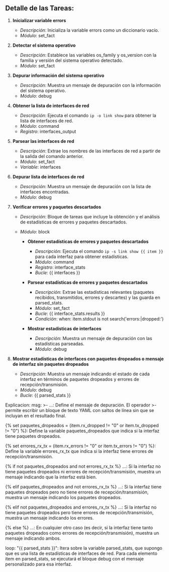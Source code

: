 ## Detalle de las Tareas:

1. **Inicializar variable errors**
   - *Descripción*: Inicializa la variable errors como un diccionario vacío.
   - *Módulo*: set_fact

2. **Detectar el sistema operativo**
   - *Descripción*: Establece las variables os_family y os_version con la familia y versión del sistema operativo detectado.
   - *Módulo*: set_fact

3. **Depurar información del sistema operativo**
   - *Descripción*: Muestra un mensaje de depuración con la información del sistema operativo.
   - *Módulo*: debug

4. **Obtener la lista de interfaces de red**
   - *Descripción*: Ejecuta el comando `ip -o link show` para obtener la lista de interfaces de red.
   - *Módulo*: command
   - *Registro*: interfaces_output

5. **Parsear las interfaces de red**
   - *Descripción*: Extrae los nombres de las interfaces de red a partir de la salida del comando anterior.
   - *Módulo*: set_fact
   - *Variable*: interfaces

6. **Depurar lista de interfaces de red**
   - *Descripción*: Muestra un mensaje de depuración con la lista de interfaces encontradas.
   - *Módulo*: debug

7. **Verificar errores y paquetes descartados**
   - *Descripción*: Bloque de tareas que incluye la obtención y el análisis de estadísticas de errores y paquetes descartados.
   - *Módulo*: block

     - **Obtener estadísticas de errores y paquetes descartados**
       - *Descripción*: Ejecuta el comando `ip -s link show {{ item }}` para cada interfaz para obtener estadísticas.
       - *Módulo*: command
       - *Registro*: interface_stats
       - *Bucle*: {{ interfaces }}

     - **Parsear estadísticas de errores y paquetes descartados**
       - *Descripción*: Extrae las estadísticas relevantes (paquetes recibidos, transmitidos, errores y descartes) y las guarda en parsed_stats.
       - *Módulo*: set_fact
       - *Bucle*: {{ interface_stats.results }}
       - *Condición*: when: item.stdout is not search('errors:|dropped:')

     - **Mostrar estadísticas de interfaces**
       - *Descripción*: Muestra un mensaje de depuración con las estadísticas parseadas.
       - *Módulo*: debug

8. **Mostrar estadísticas de interfaces con paquetes dropeados o mensaje de interfaz sin paquetes dropeados**
   - *Descripción*: Muestra un mensaje indicando el estado de cada interfaz en términos de paquetes dropeados y errores de recepción/transmisión.
   - *Módulo*: debug
   - *Bucle*: {{ parsed_stats }}


Explicacion:
msg: >- ...: Define el mensaje de depuración. El operador >- permite escribir un bloque de texto YAML con saltos de línea sin que se incluyan en el resultado final.

{% set paquetes_dropeados = (item.rx_dropped != "0" or item.tx_dropped != "0") %}: Define la variable paquetes_dropeados que indica si la interfaz tiene paquetes dropeados.

{% set errores_rx_tx = (item.rx_errors != "0" or item.tx_errors != "0") %}: Define la variable errores_rx_tx que indica si la interfaz tiene errores de recepción/transmisión.

{% if not paquetes_dropeados and not errores_rx_tx %} ...: Si la interfaz no tiene paquetes dropeados ni errores de recepción/transmisión, muestra un mensaje indicando que la interfaz está bien.

{% elif paquetes_dropeados and not errores_rx_tx %} ...: Si la interfaz tiene paquetes dropeados pero no tiene errores de recepción/transmisión, muestra un mensaje indicando los paquetes dropeados.

{% elif not paquetes_dropeados and errores_rx_tx %} ...: Si la interfaz no tiene paquetes dropeados pero tiene errores de recepción/transmisión, muestra un mensaje indicando los errores.

{% else %} ...: En cualquier otro caso (es decir, si la interfaz tiene tanto paquetes dropeados como errores de recepción/transmisión), muestra un mensaje indicando ambos.

loop: "{{ parsed_stats }}": Itera sobre la variable parsed_stats, que supongo que es una lista de estadísticas de interfaces de red. Para cada elemento item en parsed_stats, se ejecutará el bloque debug con el mensaje personalizado para esa interfaz.
